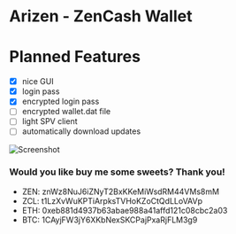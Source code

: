 # Arizen - ZenCash Wallet

# Planned Features 
- [x] nice GUI
- [x] login pass
- [x] encrypted login pass
- [ ] encrypted wallet.dat file
- [ ] light SPV client
- [ ] automatically download updates

![Screenshot](https://i.imgur.com/Cc14AP2.png)

### **Would you like buy me some sweets? Thank you!**
- ZEN: znWz8NuJ6iZNyT2BxKKeMiWsdRM44VMs8mM
- ZCL: t1LzXvWuKPTiArpksTVHoKZoCtQdLLoVAVp
- ETH: 0xeb881d4937b63abae988a41affd121c08cbc2a03
- BTC: 1CAyjFW3jY6XKbNexSKCPajPxaRjFLM3g9
